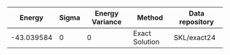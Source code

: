 |       Energy          |  Sigma          | Energy Variance  |  Method                                                          | Data repository                     |
| ----------------------| ----------------| -----------------|------------------------------------------------------------------|------------------------------------ |
|    -43.039584          |  0              | 0                | Exact Solution                                                   | SKL/exact24                         |
